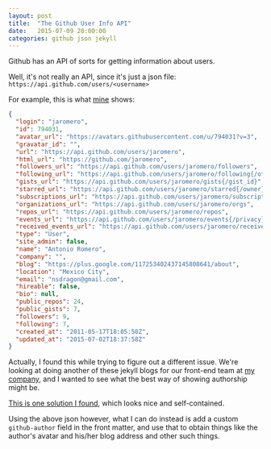 ```yaml
---
layout: post
title:  "The Github User Info API"
date:   2015-07-09 20:00:00
categories: github json jekyll
---
```

Github has an API of sorts for getting information about users.

Well, it's not really an API, since it's just a json file: `https://api.github.com/users/<username>`

For example, this is what [mine](https://api.github.com/users/jaromero) shows:

```json
{
  "login": "jaromero",
  "id": 794031,
  "avatar_url": "https://avatars.githubusercontent.com/u/794031?v=3",
  "gravatar_id": "",
  "url": "https://api.github.com/users/jaromero",
  "html_url": "https://github.com/jaromero",
  "followers_url": "https://api.github.com/users/jaromero/followers",
  "following_url": "https://api.github.com/users/jaromero/following{/other_user}",
  "gists_url": "https://api.github.com/users/jaromero/gists{/gist_id}",
  "starred_url": "https://api.github.com/users/jaromero/starred{/owner}{/repo}",
  "subscriptions_url": "https://api.github.com/users/jaromero/subscriptions",
  "organizations_url": "https://api.github.com/users/jaromero/orgs",
  "repos_url": "https://api.github.com/users/jaromero/repos",
  "events_url": "https://api.github.com/users/jaromero/events{/privacy}",
  "received_events_url": "https://api.github.com/users/jaromero/received_events",
  "type": "User",
  "site_admin": false,
  "name": "Antonio Romero",
  "company": "",
  "blog": "https://plus.google.com/117253402437145808641/about",
  "location": "Mexico City",
  "email": "nsdragon@gmail.com",
  "hireable": false,
  "bio": null,
  "public_repos": 24,
  "public_gists": 7,
  "followers": 9,
  "following": 7,
  "created_at": "2011-05-17T18:05:50Z",
  "updated_at": "2015-07-02T18:37:58Z"
}
```

Actually, I found this while trying to figure out a different issue. We're looking at doing another of these jekyll blogs for our front-end team at [my company](http://vincoorbis.com), and I wanted to see what the best way of showing authorship might be.

[This is one solution I found](https://gist.github.com/ravasthi/1834570), which looks nice and self-contained.

Using the above json however, what I can do instead is add a custom `github-author` field in the front matter, and use that to obtain things like the author's avatar and his/her blog address and other such things.
